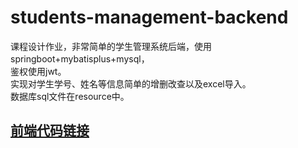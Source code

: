 # students-management-backend
课程设计作业，非常简单的学生管理系统后端，使用springboot+mybatisplus+mysql，   
鉴权使用jwt。  
实现对学生学号、姓名等信息简单的增删改查以及excel导入。   
数据库sql文件在resource中。   

## [前端代码链接](https://github.com/gdxxp/students-management-frontend)